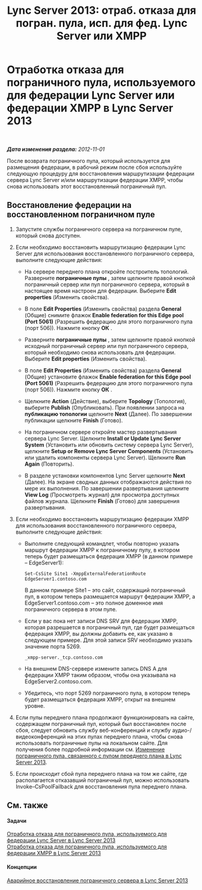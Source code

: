 ﻿---
title: "Lync Server 2013: отраб. отказа для погран. пула, исп. для фед. Lync Server или XMPP"
TOCTitle: Отработка отказа для пограничного пула, используемого для федерации Lync Server или федерации XMPP
ms:assetid: d40097a1-1bed-44dc-aeb6-0871927ab2b9
ms:mtpsurl: https://technet.microsoft.com/ru-ru/library/JJ721897(v=OCS.15)
ms:contentKeyID: 49888205
ms.date: 05/19/2016
mtps_version: v=OCS.15
ms.translationtype: HT
---

# Отработка отказа для пограничного пула, используемого для федерации Lync Server или федерации XMPP в Lync Server 2013

 

_**Дата изменения раздела:** 2012-11-01_

После возврата пограничного пула, который используется для размещения федерации, в рабочий режим после сбоя используйте следующую процедуру для восстановления маршрутизации федерации сервера Lync Server и/или маршрутизации федерации XMPP, чтобы снова использовать этот восстановленный пограничный пул.

## Восстановление федерации на восстановленном пограничном пуле

1.  Запустите службы пограничного сервера на пограничном пуле, который снова доступен.

2.  Если необходимо восстановить маршрутизацию федерации Lync Server для использования восстановленного пограничного сервера, выполните следующие действия:
    
      - На сервере переднего плана откройте построитель топологий. Разверните **пограничные пулы** , затем щелкните правой кнопкой пограничный сервер или пул пограничного сервера, который в настоящее время настроен для федерации. Выберите **Edit properties** (Изменить свойства).
    
      - В поле **Edit Properties** (Изменить свойства) раздела **General** (Общие) снимите флажок **Enable federation for this Edge pool (Port 5061)** (Разрешить федерацию для этого пограничного пула (порт 506)). Нажмите кнопку **ОК** .
    
      - Разверните **пограничные пулы** , затем щелкните правой кнопкой исходный пограничный сервер или пул пограничного сервера, который необходимо снова использовать для федерации. Выберите **Edit properties** (Изменить свойства).
    
      - В поле **Edit Properties** (Изменить свойства) раздела **General** (Общие) установите флажок **Enable federation for this Edge pool (Port 5061)** (Разрешить федерацию для этого пограничного пула (порт 506)). Нажмите кнопку **ОК** .
    
      - Щелкните **Action** (Действие), выберите **Topology** (Топология), выберите **Publish** (Опубликовать). При появлении запроса на **публикацию топологии** щелкните **Next** (Далее). По завершении публикации щелкните **Finish** (Готово).
    
      - На пограничном сервере откройте мастер развертывания сервера Lync Server. Щелкните **Install or Update Lync Server System** (Установить или обновить систему сервера Lync Server), щелкните **Setup or Remove Lync Server Components** (Установить или удалить компоненты сервера Lync Server). Щелкните **Run Again** (Повторить).
    
      - В разделе установки компонентов Lync Server щелкните **Next** (Далее). На экране сводных данных отображаются действия по мере их выполнения. По завершении развертывания щелкните **View Log** (Просмотреть журнал) для просмотра доступных файлов журнала. Щелкните **Finish** (Готово) для завершения развертывания.

3.  Если необходимо восстановить маршрутизацию федерации XMPP для использования восстановленного пограничного сервера, выполните следующие действия:
    
      - Выполните следующий командлет, чтобы повторно указать маршрут федерации XMPP к пограничному пулу, в котором теперь будет размещаться федерация XMPP (в данном примере – EdgeServer1):
        
            Set-CsSite Site1 -XmppExternalFederationRoute EdgeServer1.contoso.com
        
        В данном примере Site1 – это сайт, содержащий пограничный пул, в котором теперь размещается маршрут федерации XMPP, а EdgeServer1.contoso.com – это полное доменное имя пограничного сервера в этом пуле.
    
      - Если у вас пока нет записи DNS SRV для федерации XMPP, которая разрешается в пограничный пул, где будет размещаться федерация XMPP, вы должны добавить ее, как указано в следующем примере. Для этой записи SRV необходимо указать значение порта 5269.
        
            _xmpp-server._tcp.contoso.com
    
      - На внешнем DNS-сервере измените запись DNS A для федерации XMPP таким образом, чтобы она указывала на EdgeServer2.contoso.com.
    
      - Убедитесь, что порт 5269 пограничного пула, в котором теперь будет размещаться федерация XMPP, открыт на внешнем уровне.

4.  Если пулы переднего плана продолжают функционировать на сайте, содержащем пограничный пул, который был восстановлен после сбоя, следует обновить службу веб-конференций и службу аудио-/видеоконференций на этих пулах переднего плана, чтобы снова использовать пограничные пулы на локальном сайте. Для получения более подробной информации см. [Изменение пограничного пула, связанного с пулом переднего плана в Lync Server 2013](lync-server-2013-changing-the-edge-pool-associated-with-a-front-end-pool.md).

5.  Если происходит сбой пула переднего плана на том же сайте, где располагается отказавший пограничный пул, можно использовать Invoke–CsPoolFailback для восстановления пула переднего плана.

## См. также

#### Задачи

[Отработка отказа для пограничного пула, используемого для федерации Lync Server в Lync Server 2013](lync-server-2013-failing-over-the-edge-pool-used-for-lync-server-federation.md)  
[Отработка отказа для пограничного пула, используемого для федерации XMPP в Lync Server 2013](lync-server-2013-failing-over-the-edge-pool-used-for-xmpp-federation.md)  

#### Концепции

[Аварийное восстановление пограничного сервера в Lync Server 2013](lync-server-2013-edge-server-disaster-recovery.md)

